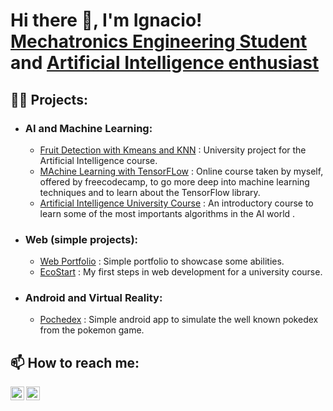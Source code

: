 <h1>Hi there 🦾, I'm Ignacio! <br/> <a href="https://www.linkedin.com/in/ignacio-perez-allub/">Mechatronics Engineering Student</a> and <a href="https://github.com/ignacioperezallub">Artificial Intelligence enthusiast</a></h1>

<h2>👨‍💻 Projects:</h2>
<ul>
  <li><h3>AI and Machine Learning:</h3></li>
    <ul>
      <li><a href="https://github.com/ignacioperezallub/fruit_classification-">Fruit Detection with Kmeans and KNN</a> : University project for the Artificial Intelligence course.</li>
      <li><a href="https://github.com/ignacioperezallub/ml_tensorflow_fcc">MAchine Learning with TensorFLow</a> : Online course taken by myself, offered by freecodecamp, to go more deep into machine learning techniques and to learn about the TensorFlow library.</li>
      <li><a href="https://github.com/ignacioperezallub/artificial_int_II">Artificial Intelligence University Course</a> : An introductory course to learn some of the most importants algorithms in the AI world .</li>
    </ul>
  <li><h3>Web (simple projects):</h3></li>
    <ul>
      <li><a href="https://github.com/ignacioperezallub/web_page">Web Portfolio</a> : Simple portfolio to showcase some abilities.</li>
      <li><a href="https://github.com/ignacioperezallub/Ecostart">EcoStart</a> : My first steps in web development for a university course.</li> 
    </ul>
  <li><h3>Android and Virtual Reality:</h3></li>
    <ul>
       <li><a href="https://github.com/Mesa625/Pochedex">Pochedex</a> : Simple android app to simulate the well known pokedex from the pokemon game.</li>
    </ul>
  
</ul>

 <h2> 📫 How to reach me:</h2>

[<img align="left" alt="Ignacio Perez Allub | LinkedIn" width="22px" src="https://cdn.jsdelivr.net/npm/simple-icons@v3/icons/linkedin.svg" />][linkedin]
[<img align="left" alt="Ignacio Perez Allub | E-mail" width="22px" src="https://cdn.jsdelivr.net/npm/simple-icons@v3/icons/gmail.svg" />][email]

[linkedin]: https://www.linkedin.com/in/ignacio-perez-allub/
[email]: mailto:perezallub.ignaciomartin@gmail.com

<!--
**ignacioperezallub/ignacioperezallub** is a ✨ _special_ ✨ repository because its `README.md` (this file) appears on your GitHub profile.

Here are some ideas to get you started:

- 🔭 I’m currently working on ...
- 🌱 I’m currently learning ...
- 👯 I’m looking to collaborate on ...
- 🤔 I’m looking for help with ...
- 💬 Ask me about ...
- 📫 How to reach me: ...
- 😄 Pronouns: ...
- ⚡ Fun fact: ...
-->
